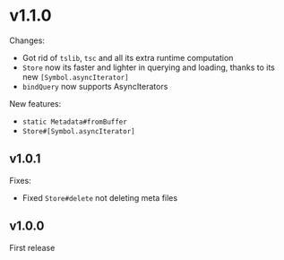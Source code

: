 # v1.1.0

Changes:

- Got rid of `tslib`, `tsc` and all its extra runtime computation
- `Store` now its faster and lighter in querying and loading, thanks to its new `[Symbol.asyncIterator]`
- `bindQuery` now supports AsyncIterators

New features:

- `static Metadata#fromBuffer`
- `Store#[Symbol.asyncIterator]`

## v1.0.1

Fixes:

- Fixed `Store#delete` not deleting meta files

## v1.0.0

First release

